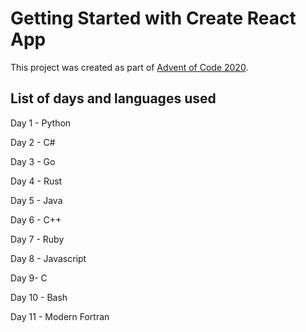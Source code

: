 # Getting Started with Create React App

This project was created as part of [Advent of Code 2020](https://adventofcode.com/2020).

## List of days and languages used

Day 1 - Python

Day 2 - C#

Day 3 - Go

Day 4 - Rust

Day 5 - Java

Day 6 - C++

Day 7 - Ruby

Day 8 - Javascript

Day 9- C

Day 10 - Bash

Day 11 - Modern Fortran